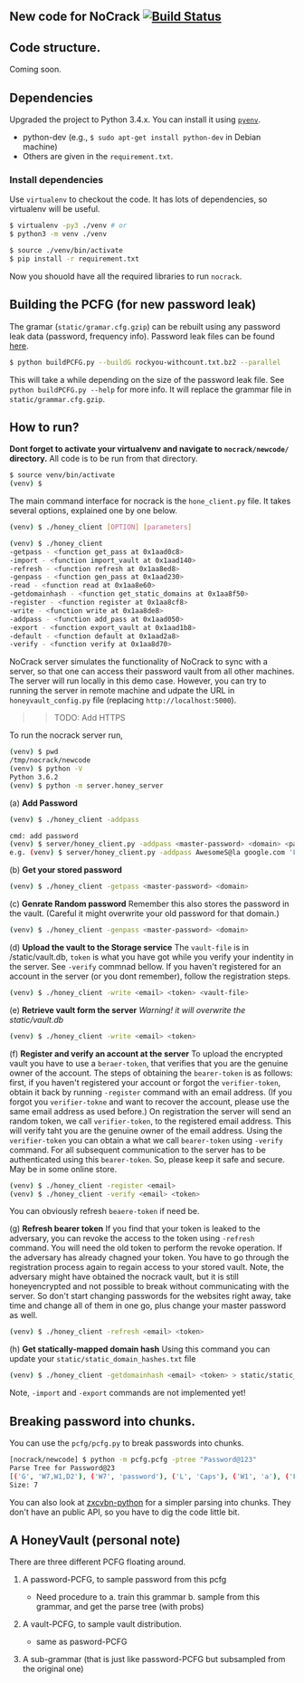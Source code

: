## New code for NoCrack [![Build Status](https://travis-ci.org/rchatterjee/nocrack.svg?branch=master)](https://travis-ci.org/rchatterjee/nocrack)


## Code structure. 
Coming soon.

## Dependencies  
Upgraded the project to Python 3.4.x. You can install it using [`pyenv`](https://github.com/pyenv/pyenv).
<!-- Tips: for using `json` in python 2.6, try installing 'simplejson'. (I.e., `$ pip install simplejson`) -->
  - python-dev (e.g., `$ sudo apt-get install python-dev` in Debian machine)
  - Others are given in the `requirement.txt`.


### Install dependencies  
Use `virtualenv` to checkout the code. It has lots of dependencies, so
virtualenv will be useful. <!-- Download the package from -->
<!-- https://pypi.python.org/pypi/virtualenv/#downloads, unpack and run  -->
<!-- `python virtualenv-x.xx/virtualenv.py venv` inside `nocrack` directory.   -->
<!-- If you have virtualenv installed then run `virtualenv venv` -->

```bash
$ virtualenv -py3 ./venv # or 
$ python3 -m venv ./venv

$ source ./venv/bin/activate 
$ pip install -r requirement.txt 
``` 

Now you shouold have all the required libraries to run `nocrack`.

## Building the PCFG (for new password leak)  
The gramar (`static/gramar.cfg.gzip`) can be rebuilt using any password leak data (password, frequency info).
Password leak files can be found [here](https://wiki.skullsecurity.org/Passwords). 
```bash
$ python buildPCFG.py --buildG rockyou-withcount.txt.bz2 --parallel
```

This will take a while depending on the size of the password leak file.
See `python buildPCFG.py --help` for more info. It will replace the grammar file in `static/grammar.cfg.gzip`. 


<!-- ## Building the PCFG for new password leak -->
<!--   For fast access of all the passwords, in the grammar, I used directed acyclic word graph (DAWG) datastructure. This is similar -->
<!--   to prefix trie with some performance improvements. The grammer using RockYou password leak is already included. If you want to train -->
<!--   a grammar (probabilities in the grammar) on different password leak, please run the following command. The paths for the leak files -->
<!--   are now hard-coded (I know this is a bad design!), so you have to make changes in `honeyvault_config.py` file with the required paths. -->

<!-- ```bash -->
<!-- $ python buildPCFG.py --build-dawg -->
<!-- $ python buildPCFG.py --build-pcfg -->
<!-- ``` -->
<!-- Or -->
<!-- ```bash -->
<!-- $ python buildPCFG.py --build-all               # Alias over the above commands. Preferable :P.  -->
<!-- ``` -->

## How to run?

**Dont forget to activate your virtualvenv and navigate to `nocrack/newcode/` directory.** 
All code is to be run from that directory.
```bash
$ source venv/bin/activate
(venv) $
``` 

The main command interface for nocrack is the `hone_client.py` file. 
It takes several options, explained one by one below.

```bash
(venv) $ ./honey_client [OPTION] [parameters]

(venv) $ ./honey_client
-getpass - <function get_pass at 0x1aad0c8>
-import - <function import_vault at 0x1aad140>
-refresh - <function refresh at 0x1aa8ed8>
-genpass - <function gen_pass at 0x1aad230>
-read - <function read at 0x1aa8e60>
-getdomainhash - <function get_static_domains at 0x1aa8f50>
-register - <function register at 0x1aa8cf8>
-write - <function write at 0x1aa8de8>
-addpass - <function add_pass at 0x1aad050>
-export - <function export_vault at 0x1aad1b8>
-default - <function default at 0x1aad2a8>
-verify - <function verify at 0x1aa8d70>
```


NoCrack server simulates the functionality of NoCrack to sync with a server, so that
one can access their password vault from all other machines. The server will run locally
in this demo case. However, you can try to running the server in remote machine and 
udpate the URL in `honeyvault_config.py` file (replacing `http://localhost:5000`).
>> TODO: Add HTTPS

To run the nocrack server run, 
```bash
(venv) $ pwd
/tmp/nocrack/newcode
(venv) $ python -V
Python 3.6.2
(venv) $ python -m server.honey_server
```

(a) __Add Password__ 
```bash
(venv) $ ./honey_client -addpass

cmd: add password
(venv) $ server/honey_client.py -addpass <master-password> <domain> <password>
e.g. (venv) $ server/honey_client.py -addpass AwesomeS@la google.com 'FckingAwesome!'
```

(b) __Get your stored password__
```bash
(venv) $ ./honey_client -getpass <master-password> <domain>
```

(c) __Genrate Random password__
  Remember this also stores the password in the vault. (Careful it might overwrite your old 
  password for that domain.)
  ```bash
  (venv) $ ./honey_client -genpass <master-password> <domain>
  ```

(d) __Upload the vault to the Storage service__
  The `vault-file` is in <base-dir>/static/vault.db, `token` is what you have got while you verify your indentity in
  the server. See `-verify` commnad bellow.
  If you haven't registered for an account in the server (or you dont remember), follow the registration steps.
  ```bash
  (venv) $ ./honey_client -write <email> <token> <vault-file>
  ```

(e) __Retrieve vault form the server__
  _Warning! it will overwrite the static/vault.db_
  ```bash
  (venv) $ ./honey_client -write <email> <token>
  ```
  
(f) __Register and verify an account at the server__
  To upload the encrypted vault you have to use a `beraer-token`, that verifies that you are the genuine owner of the
  account. The steps of obtaining the `bearer-token` is as follows: first, if you haven't registered your account or
  forgot the `verifier-token`, obtain it back by running `-register` command with an email address. (If you forgot 
  you `verifier-tokne` and want to recover the account, please use the same email address as used before.) On registration
  the server will send an random token, we call `verifier-token`, to the registered email address. This will verify taht
  you are the genuine owner of the email address. Using the `verifier-token` you can obtain a what we call `bearer-token` using
  `-verify` command.  For all subsequent communication to the server has to be authenticated using this `bearer-token`.
  So, please keep it safe and secure. May be in some online store.
  
  ```bash 
  (venv) $ ./honey_client -register <email>
  (venv) $ ./honey_client -verify <email> <token>
  ```
  You can obviously refresh `beaere-token` if need be. 

(g) __Refresh bearer token__
  If you find that your token is leaked to the adversary, you can revoke the access to the token using `-refresh` command.
  You will need the old token to perform the revoke operation. If the adversary has already chagned your token. 
  You have to go through the registration process again to regain access to your stored vault. 
  Note, the adversary might have obtained the nocrack vault, but it is still honeyencrypted and not possible to break
  without communicating with the server. So don't start changing passwords for the websites right away, take time and change
  all of them in one go, plus change your master password as well. 
  ```bash
  (venv) $ ./honey_client -refresh <email> <token>
  ```

(h) __Get statically-mapped domain hash__
  Using this command you can update your `static/static_domain_hashes.txt` file 
  ```bash
  (venv) $ ./honey_client -getdomainhash <email> <token> > static/static_domain_hashses.txt
  ```

Note, `-import` and `-export` commands are not implemented yet!



## Breaking password into chunks.
You can use the `pcfg/pcfg.py` to break passwords into chunks. 
```bash
[nocrack/newcode] $ python -m pcfg.pcfg -ptree "Password@123"
Parse Tree for Password@23
[('G', 'W7,W1,D2'), ('W7', 'password'), ('L', 'Caps'), ('W1', 'a'), ('L', 'l33t'), ('L_a', '@'), ('D2', '23')]
Size: 7
```

You can also look at [zxcvbn-python](https://github.com/dwolfhub/zxcvbn-python)
for a simpler parsing into chunks. They don't have an public API, so you have to
dig the code little bit. 





## A HoneyVault (personal note)
There are three different PCFG floating around.
1. A password-PCFG, to sample password from this pcfg
   - Need procedure to
   a. train this grammar
   b. sample from this grammar, and get the parse tree (with probs)

2. A vault-PCFG, to sample vault distribution. 
   - same as pasword-PCFG
   
3. A sub-grammar (that is just like password-PCFG but subsampled from the original one) 



